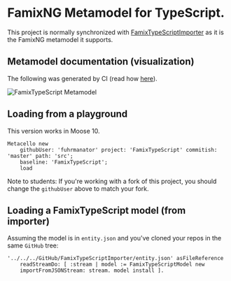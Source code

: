 
# FamixNG Metamodel for TypeScript.

This project is normally synchronized with [FamixTypeScriptImporter](https://github.com/Arezoo-Nasr/FamixTypeScriptImporter) as it is the FamixNG metamodel it supports.

## Metamodel documentation (visualization)

The following was generated by CI (read how [here](https://modularmoose.org/2021/07/19/automatic-metamodel-documentation-generation.html)).

![FamixTypeScript Metamodel](https://raw.githubusercontent.com/fuhrmanator/FamixTypeScript/v1/doc/FamixTypeScript.svg)

## Loading from a playground

This version works in Moose 10. 

```st
Metacello new
	githubUser: 'fuhrmanator' project: 'FamixTypeScript' commitish: 'master' path: 'src';
	baseline: 'FamixTypeScript';
	load
```

Note to students: If you're working with a fork of this project, you should change the `githubUser` above to match your fork.

## Loading a FamixTypeScript model (from importer)

Assuming the model is in `entity.json` and you've cloned your repos in the same `GitHub` tree:

```st
'../../../GitHub/FamixTypeScriptImporter/entity.json' asFileReference 
	readStreamDo: [ :stream | model := FamixTypeScriptModel new
	importFromJSONStream: stream. model install ]. 
```
